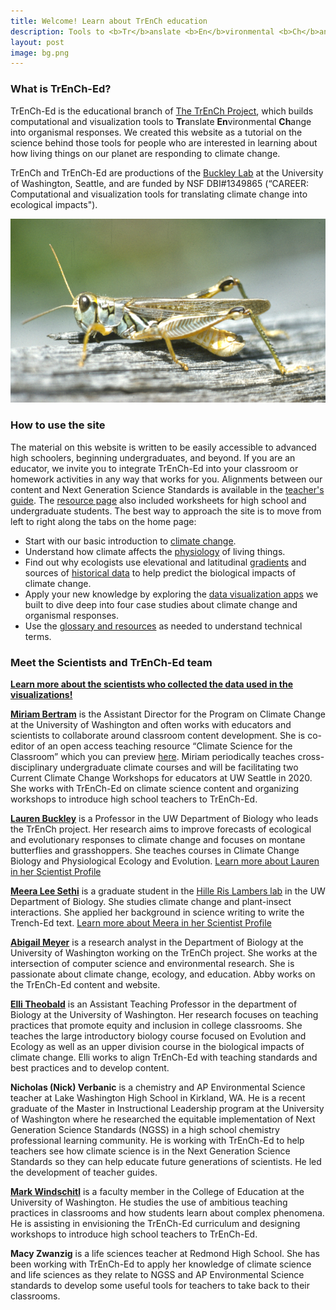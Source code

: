 ```yaml
---
title: Welcome! Learn about TrEnCh education
description: Tools to <b>Tr</b>anslate <b>En</b>vironmental <b>Ch</b>ange into organismal responses
layout: post
image: bg.png
---
```


### What is TrEnCh-Ed?

TrEnCh-Ed is the educational branch of <a href="https://www.trenchproject.com/" target="_blank">The TrEnCh Project</a>, which builds computational and visualization tools to <b>Tr</b>anslate <b>En</b>vironmental <b>Ch</b>ange into organismal responses. We created this website as a tutorial on the science behind those tools for people who are interested in learning about how living things on our planet are responding to climate change.

TrEnCh and TrEnCh-Ed are productions of the <a href="http://faculty.washington.edu/lbuckley/">Buckley Lab</a> at the University of Washington, Seattle, and are funded by NSF DBI#1349865 (“CAREER: Computational and visualization tools for translating climate change into ecological impacts").

![](assets/img/MELSAN.jpg)

### How to use the site

The material on this website is written to be easily accessible to advanced high schoolers, beginning undergraduates, and beyond. If you are an educator, we invite you to integrate TrEnCh-Ed into your classroom or homework activities in any way that works for you. Alignments between our content and Next Generation Science Standards is available in the [teacher's guide](/resources). The [resource page](/resources) also included worksheets for high school and undergraduate students. The best way to approach the site is to move from left to right along the tabs on the home page:

* Start with our basic introduction to [climate change](/climate-change).
* Understand how climate affects the [physiology](/physiology) of living things.
* Find out why ecologists use elevational and latitudinal [gradients](/gradients) and sources of [historical data](/history) to help predict the biological impacts of climate change.
* Apply your new knowledge by exploring the [data visualization apps](/RShiny) we built to dive deep into four case studies about climate change and organismal responses.
* Use the [glossary and resources](/resources) as needed to understand technical terms.

### Meet the Scientists and TrEnCh-Ed team
**[Learn more about the scientists who collected the data used in the visualizations!](/scientist_profiles)**
   
**<a href="https://uwpcc.ocean.washington.edu/person/Miriam_Bertram">Miriam Bertram</a>** is the Assistant Director for the Program on Climate Change at the University of Washington and often works with educators and scientists to collaborate around classroom content development.  She is co-editor of an open access teaching resource “Climate Science for the Classroom” which you can preview <a href="https://uw.pressbooks.pub/climate/">here</a>. Miriam periodically teaches cross-disciplinary undergraduate climate courses and will be facilitating two Current Climate Change Workshops for educators at UW Seattle in 2020. She works with TrEnCh-Ed on climate science content and organizing workshops to introduce high school teachers to TrEnCh-Ed.
    
**<a href="http://faculty.washington.edu/lbuckley/">Lauren Buckley</a>** is a Professor in the UW Department of Biology who leads the TrEnCh project. Her research aims to improve forecasts of ecological and evolutionary responses to climate change and focuses on montane butterflies and grasshoppers. She teaches courses in Climate Change Biology and Physiological Ecology and Evolution. [Learn more about Lauren in her Scientist Profile](/scientist_profiles)

**<a href="https://www.meeraleesethi.com/">Meera Lee Sethi</a>** is a graduate student in the <a href="https://faculty.washington.edu/jhrl/Index.html">Hille Ris Lambers lab</a> in the UW Department of Biology. She studies climate change and plant-insect interactions. She applied her background in science writing to write the Trench-Ed text. [Learn more about Meera in her Scientist Profile](/scientist_profiles) 
        
**<a href="https://www.avmey.com/">Abigail Meyer</a>** is a research analyst in the Department of Biology at the University of Washington working on the TrEnCh project. She works at the intersection of computer science and environmental research. She is passionate about climate change, ecology, and education. Abby works on the TrEnCh-Ed content and website.
        
**<a href="https://sites.google.com/site/ellijtheobald/">Elli Theobald</a>** is an Assistant Teaching Professor in the department of Biology at the University of Washington. Her research focuses on teaching practices that promote equity and inclusion in college classrooms. She teaches the large introductory biology course focused on Evolution and Ecology as well as an upper division course in the biological impacts of climate change. Elli works to align TrEnCh-Ed with teaching standards and best practices and to develop content.

**Nicholas (Nick) Verbanic** is a chemistry and AP Environmental Science teacher at Lake Washington High School in Kirkland, WA. He is a recent graduate of the Master in Instructional Leadership program at the University of Washington where he researched the equitable implementation of Next Generation Science Standards (NGSS) in a high school chemistry professional learning community. He is working with TrEnCh-Ed to help teachers see how climate science is in the Next Generation Science Standards so they can help educate future generations of scientists. He led the development of teacher guides.

**<a href="https://education.uw.edu/people/faculty/mwind">Mark Windschitl</a>** is a faculty member in the College of Education at the University of Washington. He studies the use of ambitious teaching practices in classrooms and how students learn about complex phenomena.  He is assisting in envisioning the TrEnCh-Ed curriculum and designing workshops to introduce high school teachers to TrEnCh-Ed.

**Macy Zwanzig** is a life sciences teacher at Redmond High School. She has been working with TrEnCh-Ed to apply her knowledge of climate science and life sciences as they relate to NGSS and AP Environmental Science standards to develop some useful tools for teachers to take back to their classrooms. 
  
